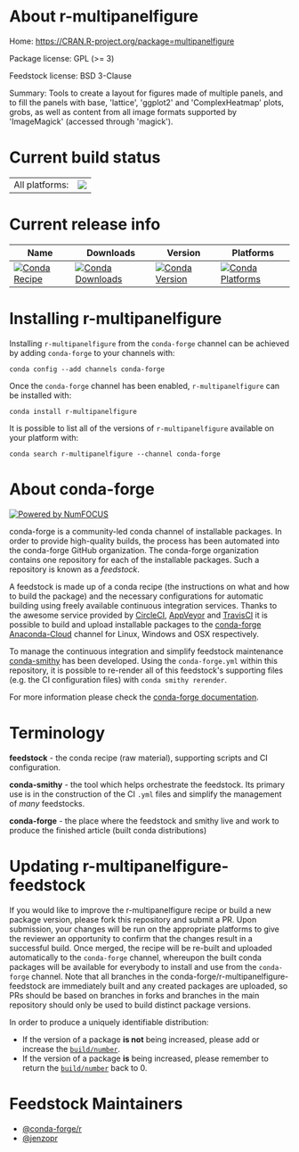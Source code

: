 About r-multipanelfigure
========================

Home: https://CRAN.R-project.org/package=multipanelfigure

Package license: GPL (>= 3)

Feedstock license: BSD 3-Clause

Summary: Tools to create a layout for figures made of multiple panels, and to fill the panels with base, 'lattice', 'ggplot2' and 'ComplexHeatmap' plots, grobs, as well as content from all image formats supported by 'ImageMagick' (accessed through 'magick').



Current build status
====================


<table><tr><td>All platforms:</td>
    <td>
      <a href="https://dev.azure.com/conda-forge/feedstock-builds/_build/latest?definitionId=4254&branchName=master">
        <img src="https://dev.azure.com/conda-forge/feedstock-builds/_apis/build/status/r-multipanelfigure-feedstock?branchName=master">
      </a>
    </td>
  </tr>
</table>

Current release info
====================

| Name | Downloads | Version | Platforms |
| --- | --- | --- | --- |
| [![Conda Recipe](https://img.shields.io/badge/recipe-r--multipanelfigure-green.svg)](https://anaconda.org/conda-forge/r-multipanelfigure) | [![Conda Downloads](https://img.shields.io/conda/dn/conda-forge/r-multipanelfigure.svg)](https://anaconda.org/conda-forge/r-multipanelfigure) | [![Conda Version](https://img.shields.io/conda/vn/conda-forge/r-multipanelfigure.svg)](https://anaconda.org/conda-forge/r-multipanelfigure) | [![Conda Platforms](https://img.shields.io/conda/pn/conda-forge/r-multipanelfigure.svg)](https://anaconda.org/conda-forge/r-multipanelfigure) |

Installing r-multipanelfigure
=============================

Installing `r-multipanelfigure` from the `conda-forge` channel can be achieved by adding `conda-forge` to your channels with:

```
conda config --add channels conda-forge
```

Once the `conda-forge` channel has been enabled, `r-multipanelfigure` can be installed with:

```
conda install r-multipanelfigure
```

It is possible to list all of the versions of `r-multipanelfigure` available on your platform with:

```
conda search r-multipanelfigure --channel conda-forge
```


About conda-forge
=================

[![Powered by NumFOCUS](https://img.shields.io/badge/powered%20by-NumFOCUS-orange.svg?style=flat&colorA=E1523D&colorB=007D8A)](http://numfocus.org)

conda-forge is a community-led conda channel of installable packages.
In order to provide high-quality builds, the process has been automated into the
conda-forge GitHub organization. The conda-forge organization contains one repository
for each of the installable packages. Such a repository is known as a *feedstock*.

A feedstock is made up of a conda recipe (the instructions on what and how to build
the package) and the necessary configurations for automatic building using freely
available continuous integration services. Thanks to the awesome service provided by
[CircleCI](https://circleci.com/), [AppVeyor](https://www.appveyor.com/)
and [TravisCI](https://travis-ci.org/) it is possible to build and upload installable
packages to the [conda-forge](https://anaconda.org/conda-forge)
[Anaconda-Cloud](https://anaconda.org/) channel for Linux, Windows and OSX respectively.

To manage the continuous integration and simplify feedstock maintenance
[conda-smithy](https://github.com/conda-forge/conda-smithy) has been developed.
Using the ``conda-forge.yml`` within this repository, it is possible to re-render all of
this feedstock's supporting files (e.g. the CI configuration files) with ``conda smithy rerender``.

For more information please check the [conda-forge documentation](https://conda-forge.org/docs/).

Terminology
===========

**feedstock** - the conda recipe (raw material), supporting scripts and CI configuration.

**conda-smithy** - the tool which helps orchestrate the feedstock.
                   Its primary use is in the construction of the CI ``.yml`` files
                   and simplify the management of *many* feedstocks.

**conda-forge** - the place where the feedstock and smithy live and work to
                  produce the finished article (built conda distributions)


Updating r-multipanelfigure-feedstock
=====================================

If you would like to improve the r-multipanelfigure recipe or build a new
package version, please fork this repository and submit a PR. Upon submission,
your changes will be run on the appropriate platforms to give the reviewer an
opportunity to confirm that the changes result in a successful build. Once
merged, the recipe will be re-built and uploaded automatically to the
`conda-forge` channel, whereupon the built conda packages will be available for
everybody to install and use from the `conda-forge` channel.
Note that all branches in the conda-forge/r-multipanelfigure-feedstock are
immediately built and any created packages are uploaded, so PRs should be based
on branches in forks and branches in the main repository should only be used to
build distinct package versions.

In order to produce a uniquely identifiable distribution:
 * If the version of a package **is not** being increased, please add or increase
   the [``build/number``](https://conda.io/docs/user-guide/tasks/build-packages/define-metadata.html#build-number-and-string).
 * If the version of a package **is** being increased, please remember to return
   the [``build/number``](https://conda.io/docs/user-guide/tasks/build-packages/define-metadata.html#build-number-and-string)
   back to 0.

Feedstock Maintainers
=====================

* [@conda-forge/r](https://github.com/conda-forge/r/)
* [@jenzopr](https://github.com/jenzopr/)

